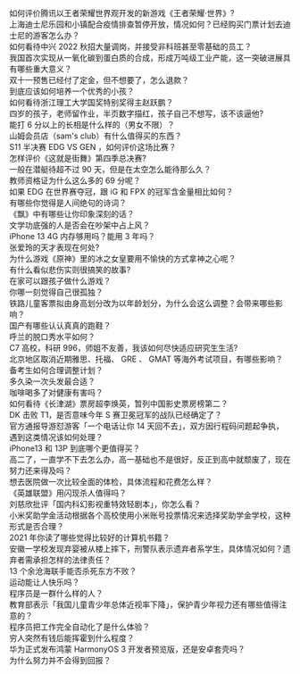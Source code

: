 如何评价腾讯以王者荣耀世界观开发的新游戏《王者荣耀·世界》?  
上海迪士尼乐园和小镇配合疫情排查暂停开放，情况如何？已经购买门票计划去迪士尼的游客怎么办？  
如何看待中兴 2022 秋招大量调岗，并接受非科班甚至零基础的员工？  
我国首次实现从一氧化碳到蛋白质的合成，形成万吨级工业产能，这一突破进展具有哪些重大意义？  
双十一预售已经付了定金，但不想要了，怎么退款？  
到底应该如何培养一个优秀的小孩？  
如何看待浙江理工大学国奖特别奖得主赵跃鹏？  
四岁的孩子，老师留作业，半页数字描红，孩子自己不想写，该不该逼他?  
能打 6 分以上的长相是什么样的（男女不限）？  
山姆会员店（sam's club）有什么值得买的东西？  
S11 半决赛 EDG VS GEN ，如何评价这场比赛？  
怎样评价《这就是街舞》第四季总决赛?  
一般在潜艇待超不过 90 天，但是在太空怎么能待那么久？  
教师资格证为什么这么多的 69 分呢？  
如果 EDG 在世界赛夺冠，跟 iG 和 FPX 的冠军含金量相比如何？  
有哪些你觉得是人间绝句的诗词？  
《飘》中有哪些让你印象深刻的话？  
文学功底强的人是否会在吵架中占上风？  
iPhone 13 4G 内存够用吗？能用 3 年吗？  
张爱玲的天才表现在何处?  
为什么游戏《原神》里的冰之女皇要用不愉快的方式拿神之心呢？  
有什么看似悲伤实则很搞笑的故事?  
在家可以跟孩子做什么游戏？  
你哪一刻觉得自己很孤独？  
铁路儿童客票拟由身高划分改为以年龄划分，为什么会这么调整？会带来哪些影响？  
国产有哪些认认真真的跑鞋？  
呼兰的脱口秀水平如何？  
C7 高校，科研 996，师姐不友善，我该如何尽快适应研究生生活?  
北京地区取消近期雅思、托福、 GRE 、 GMAT 等海外考试项目，有哪些影响？备考生如何合理调整计划？  
多久染一次头发最合适？  
咖啡喝多了对健康有害吗？  
如何看待《长津湖》票房超李焕英，暂列中国影史票房榜第二？  
DK 击败 T1，是否意味今年 S 赛卫冕冠军的战队已经确定了？  
官方通报导游怼游客「一个电话让你 14 天回不去」，双方因行程码问题起争执，遇到这类情况该如何处理？  
iPhone13 和 13P 到底哪个更值得买？  
高二了，一直学不下去怎么办，高一基础也不是很好，反正到高中就颓废了，现在努力还来得及吗？  
想去医院做一次比较全面的体检，具体流程和花费怎么样？  
《英雄联盟》用闪现杀人值得吗？  
刘慈欣批评「国内科幻影视重特效轻剧本」，你怎么看？  
小米奖助学金活动根据各个高校使用小米账号投票情况来选择奖助学金学校，这种形式是否合理？  
2021 年你读了哪些觉得比较好的计算机书籍？  
安徽一学校发现弃婴被从楼上摔下，刑警队表示遗弃者系学生，具体情况如何？遗弃者需承担怎样的法律责任？  
13 个余沧海联手能否杀死东方不败？  
运动能让人快乐吗？  
程序员是一群什么样的人？  
教育部表示「我国儿童青少年总体近视率下降」，保护青少年视力还有哪些值得注意的？  
程序员把工作完全自动化了是什么体验？  
穷人突然有钱后能挥霍到什么程度？  
华为正式发布鸿蒙 HarmonyOS 3 开发者预览版，还是安卓套壳吗？  
为什么努力并不会得到回报？  
